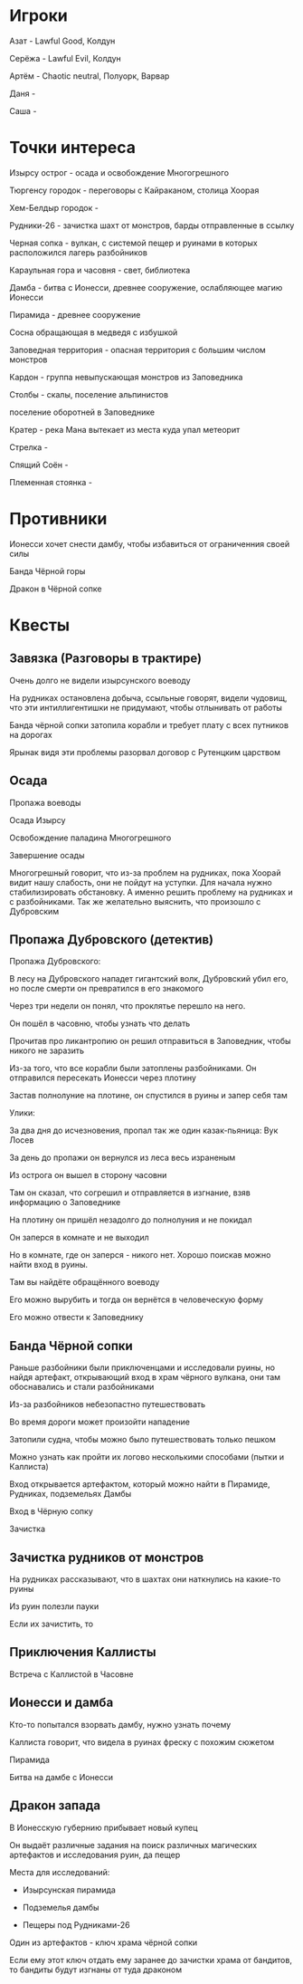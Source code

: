 # Игроки

Азат - Lawful Good, Колдун

Серёжа - Lawful Evil, Колдун

Артём - Chaotic neutral, Полуорк, Варвар

Даня - 

Саша -

# Точки интереса

Изырсу острог - осада и освобождение Многогрешного

Тюргенсу городок - переговоры с Кайраканом, столица Хоорая 

Хем-Белдыр городок - 

Рудники-26 - зачистка шахт от монстров, барды отправленные в ссылку

Черная сопка - вулкан, с системой пещер и руинами в которых расположился лагерь разбойников

Караульная гора и часовня - свет, библиотека

Дамба - битва с Ионесси, древнее сооружение, ослабляющее магию Ионесси

Пирамида - древнее сооружение 

Сосна обращающая в медведя с избушкой

Заповедная территория - опасная территория с большим числом монстров

Кардон - группа невыпускающая монстров из Заповедника

Столбы - скалы, поселение альпинистов

поселение оборотней в Заповеднике

Кратер - река Мана вытекает из места куда упал метеорит

Стрелка - 

Спящий Соён - 

Племенная стоянка - 

# Противники

Ионесси хочет снести дамбу, чтобы избавиться от ограниченния своей силы

Банда Чёрной горы

Дракон в Чёрной сопке

# Квесты

## Завязка (Разговоры в трактире)

Очень долго не видели изырсунского воеводу

На рудниках остановлена добыча, ссыльные говорят, видели чудовищ, что эти интиллигентишки не придумают, чтобы отлынивать от работы

Банда чёрной сопки затопила корабли и требует плату с всех путников на дорогах

Ярынак видя эти проблемы разорвал договор с Рутенцким царством

## Осада

Пропажа воеводы

Осада Изырсу

Освобождение паладина Многогрешного

Завершение осады

Многогрешный говорит, что из-за проблем на рудниках, пока Хоорай видит нашу слабость, они не пойдут на уступки. Для начала нужно стабилизировать обстановку. А именно решить проблему на рудниках и с разбойниками. Так же желательно выяснить, что произошло с Дубровским

## Пропажа Дубровского (детектив)

Пропажа Дубровского:

В лесу на Дубровского нападет гигантский волк, Дубровский убил его, но после смерти он превратился в его знакомого

Через три недели он понял, что проклятье перешло на него.

Он пошёл в часовню, чтобы узнать что делать

Прочитав про ликантропию он решил отправиться в Заповедник, чтобы никого не заразить

Из-за того, что все корабли были затоплены разбойниками. Он отправился пересекать Ионесси через плотину

Застав полнолуние на плотине, он спустился в руины и запер себя там

Улики:

За два дня до исчезновения, пропал так же один казак-пьяница: Вук Лосев

За день до пропажи он вернулся из леса весь израненым

Из острога он вышел в сторону часовни

Там он сказал, что согрешил и отправляется в изгнание, взяв информацию о Заповеднике

На плотину он пришёл незадолго до полнолуния и не покидал

Он заперся в комнате и не выходил

Но в комнате, где он заперся - никого нет. Хорошо поискав можно найти вход в руины.

Там вы найдёте обращённого воеводу

Его можно вырубить и тогда он вернётся в человеческую форму

Его можно отвести к Заповеднику

## Банда Чёрной сопки

Раньше разбойники были приключенцами и исследовали руины, но найдя артефакт, открывающий вход в храм чёрного вулкана, они там обоснавались и стали разбойниками

Из-за разбойников небезопастно путешествовать

Во время дороги может произойти нападение

Затопили судна, чтобы можно было путешествовать только пешком

Можно узнать как пройти их логово несколькими способами (пытки и Каллиста)

Вход открывается артефактом, который можно найти в Пирамиде, Рудниках, подземельях Дамбы

Вход в Чёрную сопку

Зачистка

## Зачистка рудников от монстров

На рудниках рассказывают, что в шахтах они наткнулись на какие-то руины

Из руин полезли пауки

Если их зачистить, то

## Приключения Каллисты

Встреча с Каллистой в Часовне

## Ионесси и дамба

Кто-то попытался взорвать дамбу, нужно узнать почему

Каллиста говорит, что видела в руинах фреску с похожим сюжетом

Пирамида 

Битва на дамбе с Ионесси

## Дракон запада

В Ионесскую губернию прибывает новый купец

Он выдаёт различные задания на поиск различных магических артефактов и исследования руин, да пещер

Места для исследований:

- Изырсунская пирамида

- Подземелья дамбы

- Пещеры под Рудниками-26

Один из артефактов - ключ храма чёрной сопки

Если ему этот ключ отдать ему заранее до зачистки храма от бандитов, то бандиты будут изгнаны от туда драконом









